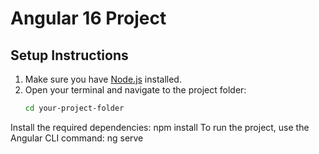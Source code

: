 # Angular 16 Project

## Setup Instructions

1. Make sure you have [Node.js](https://nodejs.org/) installed.
2. Open your terminal and navigate to the project folder:
   ```bash
   cd your-project-folder
Install the required dependencies:
npm install
To run the project, use the Angular CLI command:
ng serve

